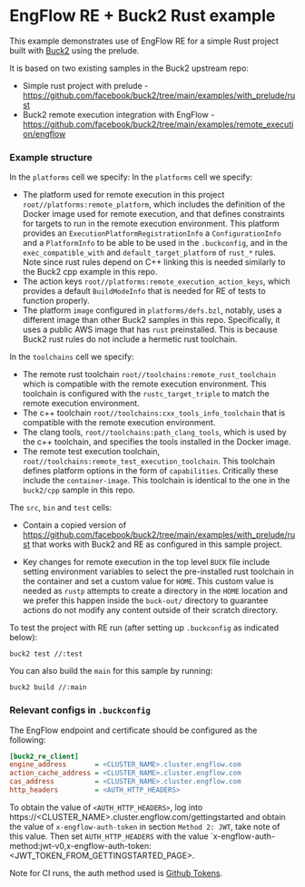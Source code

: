 # EngFlow RE + Buck2 Rust example

This example demonstrates use of EngFlow RE for a simple Rust project built with [Buck2](https://github.com/facebook/buck2) using the prelude.

It is based on two existing samples in the Buck2 upstream repo:

* Simple rust project with prelude - https://github.com/facebook/buck2/tree/main/examples/with_prelude/rust
* Buck2 remote execution integration with EngFlow - https://github.com/facebook/buck2/tree/main/examples/remote_execution/engflow

### Example structure

In the `platforms` cell we specify:
In the `platforms` cell we specify:
* The platform used for remote execution in this project `root//platforms:remote_platform`, which includes the definition of the Docker image used for remote execution, and that defines constraints for targets to run in the remote execution environment. This platform provides an `ExecutionPlatformRegistrationInfo` a `ConfigurationInfo` and a `PlatformInfo` to be able to be used in the `.buckconfig`, and in the `exec_compatible_with` and `default_target_platform` of `rust_*` rules. Note since rust rules depend on C++ linking this is needed similarly to the Buck2 cpp example in this repo.
* The action keys `root//platforms:remote_execution_action_keys`, which provides a default `BuildModeInfo` that is needed for RE of tests to function properly.
* The platform `image` configured in `platforms/defs.bzl`, notably, uses a different image than other Buck2 samples in this repo. Specifically, it uses a public AWS image that has `rust` preinstalled. This is because Buck2 rust rules do not include a hermetic rust toolchain.

In the `toolchains` cell we specify:

* The remote rust toolchain `root//toolchains:remote_rust_toolchain` which is compatible with the remote execution environment. This toolchain is configured with the `rustc_target_triple` to match the remote execution environment.  
* The c++ toolchain `root//toolchains:cxx_tools_info_toolchain` that is compatible with the remote execution environment.
* The clang tools, `root//toolchains:path_clang_tools`, which is used by the c++ toolchain, and specifies the tools installed in the Docker image.
* The remote test execution toolchain, `root//toolchains:remote_test_execution_toolchain`. This toolchain defines platform options in the form of `capabilities`. Critically these include the `container-image`. This toolchain is identical to the one in the `buck2/cpp` sample in this repo.

The `src`, `bin` and `test` cells:

* Contain a copied version of https://github.com/facebook/buck2/tree/main/examples/with_prelude/rust that works with Buck2 and RE as configured in this sample project.

* Key changes for remote execution in the top level `BUCK` file include setting environment variables to select the pre-installed rust toolchain in the container and set a custom value for `HOME`. This custom value is needed as `rustp` attempts to create a directory in the `HOME` location and we prefer this happen inside the `buck-out/` directory to guarantee actions do not modify any content outside of their scratch directory.

To test the project with RE run (after setting up `.buckconfig` as indicated below):

```
buck2 test //:test
```

You can also build the `main` for this sample by running:

```
buck2 build //:main
```

### Relevant configs in `.buckconfig`

The EngFlow endpoint and certificate should be configured as the
following:

```ini
[buck2_re_client]
engine_address       = <CLUSTER_NAME>.cluster.engflow.com
action_cache_address = <CLUSTER_NAME>.cluster.engflow.com
cas_address          = <CLUSTER_NAME>.cluster.engflow.com
http_headers         = <AUTH_HTTP_HEADERS>
 ```

To obtain the value of `<AUTH_HTTP_HEADERS>`, log into https://<CLUSTER_NAME>.cluster.engflow.com/gettingstarted and obtain the value of `x-engflow-auth-token` in section `Method 2: JWT`, take note of this value. Then set `AUTH_HTTP_HEADERS` with the value `x-engflow-auth-method:jwt-v0,x-engflow-auth-token:<JWT_TOKEN_FROM_GETTINGSTARTED_PAGE>.

Note for CI runs, the auth method used is [Github Tokens](https://docs.engflow.com/re/config/authentication.html#github-tokens).
